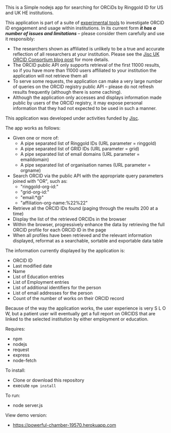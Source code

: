 This is a Simple nodejs app for searching for ORCiDs by Ringgold ID for US and UK HE institutions. 

This application is part of a suite of [experimental tools](https://github.com/adammoore/corda/wiki) to investigate ORCID iD engagement and usage within institutions.
In its current form **_it has a number of issues and limitations_** – please consider them carefully and use it responsibly:

* The researchers shown as affiliated is unlikely to be a true and accurate reflection of all researchers at your institution. Please see the [Jisc UK ORCID Consortium blog post](https://ukorcidsupport.jisc.ac.uk/2019/06/identifying-your-researchers-challenges-and-opportunities/) for more details.
* The ORCID public API only supports retrieval of the first 11000 results, so if you have more than 11000 users affiliated to your institution the application will not retrieve them all
* To serve some requests, the application can make a very large number of queries on the ORCID registry public API – please do not refresh results frequently (although there is some caching).
* Although the application only accesses and displays information made public by users of the ORCID registry, it may expose personal information that they had not expected to be used in such a manner.

This application was developed under activities funded by [Jisc](https://www.jisc.ac.uk/).

The app works as follows:

* Given one or more of:
  * A pipe separated list of Ringgold IDs (URL parameter = ringgold)
  * A pipe separated list of GRID IDs (URL parameter = grid)
  * A pipe separated list of email domains (URL parameter = emaildomain)
  * A pipe separated list of organisation names (URL parameter = orgname)
* Search ORCID via the public API with the appropriate query parameters joined with "OR", such as:
  * "ringgold-org-id:<ringgold id>"
  * "grid-org-id:<grid id>"
  * "email:\*@<email domain>"
  * "affiliation-org-name:%22<organisation name>%22"
* Retrieve all the ORCID IDs found (paging through the results 200 at a time)
* Display the list of the retrieved ORCIDs in the browser
* Within the browser, progressively enhance the data by retrieving the full ORCID profile for each ORCID ID in the page
* When all profiles have been retrieved and the relevant information displayed, reformat as a searchable, sortable and exportable data table

The information currently displayed by the application is:
* ORCID ID
* Last modified date
* Name
* List of Education entries
* List of Employment entries
* List of additional identifiers for the person
* List of email addresses for the person
* Count of the number of works on their ORCID record

Because of the way the application works, the user experience is very S L O W, but a patient user will eventually get a full report on ORCIDS that are linked to the selected institution by either employment or education.

Requires:
* npm
* nodejs
* request
* express
* node-fetch

To install:
* Clone or download this repository
* execute `npm install`

To run:
* node server.js

View demo version:
* https://powerful-chamber-19570.herokuapp.com
